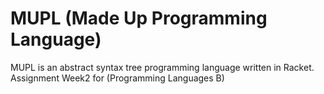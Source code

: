 # MUPL (Made Up Programming Language)
MUPL is an abstract syntax tree programming language written in Racket. 
Assignment Week2 for (Programming Languages B)
